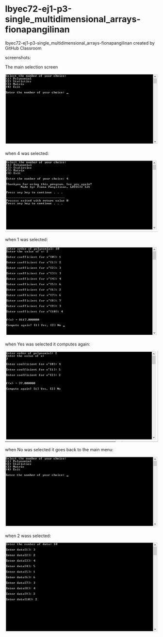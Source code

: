 # lbyec72-ej1-p3-single_multidimensional_arrays-fionapangilinan
lbyec72-ej1-p3-single_multidimensional_arrays-fionapangilinan created by GitHub Classroom

screenshots:

The main selection screen

![](31.jpg)

when 4 was selected:

![](32.jpg)

when 1 was selected:

![](33.jpg)

when Yes was selected it computes again:

![](34.jpg)

when No was selected it goes back to the main menu:

![](31.jpg)

when 2 wass selected:

![](35.jpg)
